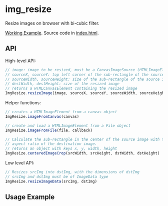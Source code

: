 img_resize
==========

Resize images on browser with bi-cubic filter.

[Working Example](https://germanogmn1.github.io/img_resize/). Source code in [index.html](index.html).

API
---

High-level API:

```javascript
// image: image to be resized, must be a CanvasImageSource (HTMLImageElement, SVGImageElement, HTMLVideoElement, HTMLCanvasElement, ImageBitmap, OffscreenCanvas)
// sourceX, sourceY: top left corner of the sub-rectangle of the source image
// sourceWidth, sourceHeight: size of the sub-rectangle of the source image
// destWidth, destHeight: size of the resized image
// returns a HTMLCanvasElement containing the resized image
ImgResize.resizeImage(image, sourceX, sourceY, sourceWidth, sourceHeight, destWidth, destHeight)
```

Helper functions:

```javascript
// creates a HTMLImageElement from a canvas object
ImgResize.imageFromCanvas(canvas)

// create and load a HTMLImageElement from a File object
ImgResize.imageFromFile(file, callback)

// Calculate the sub-rectangle in the center of the source image with the same
// aspect ratio of the destination image.
// returns an object with keys x, y, width, height
ImgResize.centeredImageCrop(srcWidth, srcHeight, dstWidth, dstHeight)
```

Low level API:

```javascript
// Resizes srcImg into dstImg, with the dimensions of dstImg
// srcImg and dstImg must be of ImageData type
ImgResize.resizeImageData(srcImg, dstImg)
```

Usage Example
---
